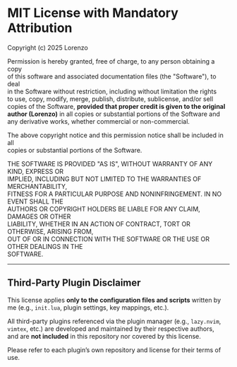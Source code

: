 # MIT License with Mandatory Attribution

Copyright (c) 2025 Lorenzo

Permission is hereby granted, free of charge, to any person obtaining a copy  
of this software and associated documentation files (the "Software"), to deal  
in the Software without restriction, including without limitation the rights  
to use, copy, modify, merge, publish, distribute, sublicense, and/or sell  
copies of the Software, **provided that proper credit is given to the original author (Lorenzo)** in all copies or substantial portions of the Software and any derivative works, whether commercial or non-commercial.

The above copyright notice and this permission notice shall be included in all  
copies or substantial portions of the Software.

THE SOFTWARE IS PROVIDED "AS IS", WITHOUT WARRANTY OF ANY KIND, EXPRESS OR  
IMPLIED, INCLUDING BUT NOT LIMITED TO THE WARRANTIES OF MERCHANTABILITY,  
FITNESS FOR A PARTICULAR PURPOSE AND NONINFRINGEMENT. IN NO EVENT SHALL THE  
AUTHORS OR COPYRIGHT HOLDERS BE LIABLE FOR ANY CLAIM, DAMAGES OR OTHER  
LIABILITY, WHETHER IN AN ACTION OF CONTRACT, TORT OR OTHERWISE, ARISING FROM,  
OUT OF OR IN CONNECTION WITH THE SOFTWARE OR THE USE OR OTHER DEALINGS IN THE  
SOFTWARE.

---

## Third-Party Plugin Disclaimer

This license applies **only to the configuration files and scripts** written by me (e.g., `init.lua`, plugin settings, key mappings, etc.).

All third-party plugins referenced via the plugin manager (e.g., `lazy.nvim`, `vimtex`, etc.) are developed and maintained by their respective authors,  
and are **not included** in this repository nor covered by this license.

Please refer to each plugin’s own repository and license for their terms of use.

